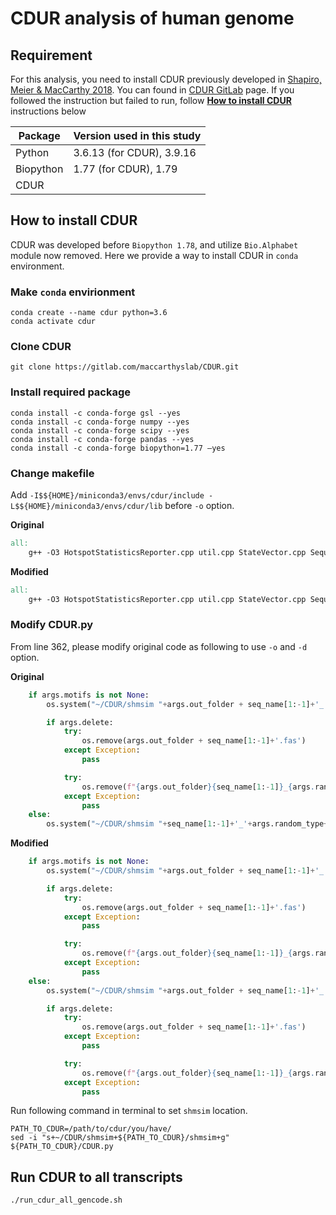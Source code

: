 # CDUR analysis of human genome

## Requirement
For this analysis, you need to install CDUR previously developed in [Shapiro, Meier & MacCarthy 2018](https://bmcbioinformatics.biomedcentral.com/articles/10.1186/s12859-018-2161-y). You can found in [CDUR GitLab](https://gitlab.com/maccarthyslab/CDUR) page. If you followed the instruction but failed to run, follow [**How to install CDUR**](##-How-to-install-CDUR) instructions below

| Package | Version used in this study|
| --- | --- |
| Python | 3.6.13 (for CDUR), 3.9.16 |
| Biopython | 1.77 (for CDUR), 1.79 |
| CDUR | |

## 


## How to install CDUR
CDUR was developed before `Biopython 1.78`, and utilize `Bio.Alphabet` module now removed.
Here we provide a way to install CDUR in `conda` environment.

### Make `conda` envirionment
```console
conda create --name cdur python=3.6
conda activate cdur
```

### Clone CDUR
```console
git clone https://gitlab.com/maccarthyslab/CDUR.git
```

### Install required package
```console
conda install -c conda-forge gsl --yes
conda install -c conda-forge numpy --yes
conda install -c conda-forge scipy --yes
conda install -c conda-forge pandas --yes
conda install -c conda-forge biopython=1.77 –yes
```

### Change makefile
Add `-I$${HOME}/miniconda3/envs/cdur/include -L$${HOME}/miniconda3/envs/cdur/lib` before `-o` option.

**Original**
```Makefile
all:
	g++ -O3 HotspotStatisticsReporter.cpp util.cpp StateVector.cpp Sequence.cpp Mutation.cpp scharff_utils.cpp ContinuousHistogram.cpp GeneticCode.cpp DiscreteHistogram.cpp MotifReference.cpp MotifIdentifier.cpp Motif.cpp EgnetProperties.cpp FrequencyDependentRandomizer.cpp Properties.cpp SequenceDataset.cpp StatsSampler.cpp BivariateNormalConditional.cpp generate.cpp analysis.cpp MotifMutationPair.cpp MotifMutationFrequency.cpp StatsSampler2Vars.cpp SimpleFastaReader.cpp RandomizedIota.cpp -I./ -I./tnt -o shmsim -lgsl -lgslcblas -lm -O

```
**Modified**
```Makefile
all:
	g++ -O3 HotspotStatisticsReporter.cpp util.cpp StateVector.cpp Sequence.cpp Mutation.cpp scharff_utils.cpp ContinuousHistogram.cpp GeneticCode.cpp DiscreteHistogram.cpp MotifReference.cpp MotifIdentifier.cpp Motif.cpp EgnetProperties.cpp FrequencyDependentRandomizer.cpp Properties.cpp SequenceDataset.cpp StatsSampler.cpp BivariateNormalConditional.cpp generate.cpp analysis.cpp MotifMutationPair.cpp MotifMutationFrequency.cpp StatsSampler2Vars.cpp SimpleFastaReader.cpp RandomizedIota.cpp -I./ -I./tnt -I$${HOME}/miniconda3/envs/cdur/include -L$${HOME}/miniconda3/envs/cdur/lib -o shmsim -lgsl -lgslcblas -lm -O

```
### Modify CDUR.py
From line 362, please modify original code as following to use `-o` and `-d` option.

**Original**
```Python
    if args.motifs is not None:
        os.system("~/CDUR/shmsim "+args.out_folder + seq_name[1:-1]+'_'+args.random_type+'.fasta ' + args.motifs + ' > ' + args.out_folder + seq_name[1:-1] + '_' + args.random_type + 'results.txt')

        if args.delete:
            try:
                os.remove(args.out_folder + seq_name[1:-1]+'.fas')
            except Exception:
                pass

            try:
                os.remove(f"{args.out_folder}{seq_name[1:-1]}_{args.random_type}.fasta")
            except Exception:
                pass
    else:
	    os.system("~/CDUR/shmsim "+seq_name[1:-1]+'_'+args.random_type+'.fasta > ' + seq_name[1:-1] + '_' + args.random_type + 'results.txt')

```

**Modified**
```Python
    if args.motifs is not None:
        os.system("~/CDUR/shmsim "+args.out_folder + seq_name[1:-1]+'_'+args.random_type+'.fasta ' + args.motifs + ' > ' + args.out_folder + seq_name[1:-1] + '_' + args.random_type + 'results.txt')

        if args.delete:
            try:
                os.remove(args.out_folder + seq_name[1:-1]+'.fas')
            except Exception:
                pass

            try:
                os.remove(f"{args.out_folder}{seq_name[1:-1]}_{args.random_type}.fasta")
            except Exception:
                pass
    else:
        os.system("~/CDUR/shmsim "+args.out_folder + seq_name[1:-1]+'_'+args.random_type+'.fasta > ' + args.out_folder + seq_name[1:-1] + '_' + args.random_type + 'results.txt')

        if args.delete:
            try:
                os.remove(args.out_folder + seq_name[1:-1]+'.fas')
            except Exception:
                pass

            try:
                os.remove(f"{args.out_folder}{seq_name[1:-1]}_{args.random_type}.fasta")
            except Exception:
                pass
```

Run following command in terminal to set `shmsim` location.

```console
PATH_TO_CDUR=/path/to/cdur/you/have/
sed -i "s+~/CDUR/shmsim+${PATH_TO_CDUR}/shmsim+g" ${PATH_TO_CDUR}/CDUR.py
```

## Run CDUR to all transcripts
```console
./run_cdur_all_gencode.sh
```
